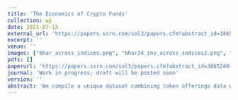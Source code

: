 ```yaml
---
title: 'The Economics of Crypto Funds'
collection: wp
date: 2021-07-15
external_url: 'https://papers.ssrn.com/sol3/papers.cfm?abstract_id=3865240'
excerpt: ''
venue: ''
images: ["bhar_across_indices.png", "bhar24_inv_across_indices2.png", "discrete_fund_returns.png"]
pdfs: []
paperurl: 'https://papers.ssrn.com/sol3/papers.cfm?abstract_id=3865240'
journal: 'Work in progress; draft will be posted soon'
version: ''
abstract: 'We compile a unique dataset combining token offerings data with insitutional investment data, as well as proprietary performance data of crypto funds. Crypto funds are a new intermediary in entrepreneurial finance markets that employ sophisticated investment strategies typically only seen in public equity markets thanks to the liquidity of cryptocurrency markets. We find that token offerings receive higher valuations in the presence of crypto funds and post-offering institutional investments are also characterized by a jump in the cryptocurrency price. Consistent with the asset management literature, we find that crypto funds underperform the market (interestingly even before fees). We also examine how these patterns vary in the cross-section of crypto fund types and startup characteristics.'
---
```

